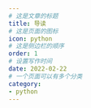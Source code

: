 ```yaml
---
# 这是文章的标题
title: 导读
# 这是页面的图标
icon: python
# 这是侧边栏的顺序
order: 1
# 设置写作时间
date: 2022-02-22
# 一个页面可以有多个分类
category:
- python
---
```

